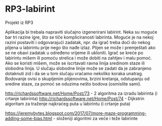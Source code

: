 # RP3-labirint
Projekt iz RP3

Aplikacija bi trebala napraviti slučajno izgenerirani labirint. 
Neka su moguće bar tri razine igre, što se tiče kompliciranosti labirinta.
Moguće je na nekoj razini postaviti i odgovarajući zadatak, npr. da igrač treba doći do nekog plijena u labirintu prije nego što nađe izlaz.
Plijen se može i premještati ako se ne obavi zadatak u određeno vrijeme ili ukloniti.
Igrač se kreće po labirintu mišem ili pomoću strelica i može dobiti na zahtjev i malu pomoć.
Ako se koristi mišem, može se iscrtavati ravna linija sredinom staze ili slobodna linija.
U slučaju slobodne linije može se zadati da je zabranjeno dotaknuti zid i da se u tom slučaju vraćamo nekoliko koraka unatrag.
Bodovanje ovisi o skupljenim plijenovima, brzini kretanja, odstupanju od sredine staze, za pomoć se oduzima nešto bodova (osmislite sami).

http://richardssoftware.net/Home/Post/73 - 2 algoritma za izradu labirinta (i crtanje labirinta)
http://richardssoftware.net/Home/Post/74 - Dijkstrin algoritam za traženje najkraćeg puta u labirintu (i crtanje puta)

https://jeremybytes.blogspot.com/2017/07/more-maze-programming-adding-some-bias.html - složeniji algoritmi za veće i teže labirinte
